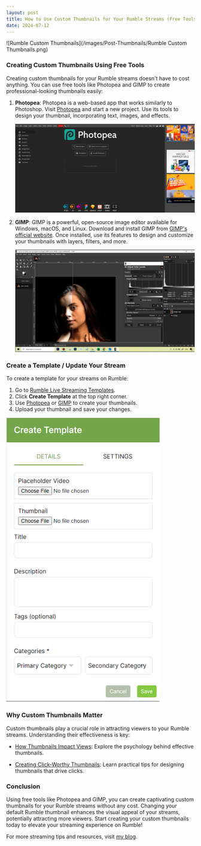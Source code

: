 ```yaml
---
layout: post
title: How to Use Custom Thumbnails for Your Rumble Streams (Free Tools)
date: 2024-07-12
---
```


![Rumble Custom Thumbnails](/images/Post-Thumbnails/Rumble Custom Thumbnails.png)

### Creating Custom Thumbnails Using Free Tools

Creating custom thumbnails for your Rumble streams doesn't have to cost anything. You can use free tools like Photopea and GIMP to create professional-looking thumbnails easily:

1. **Photopea**: Photopea is a web-based app that works similarly to Photoshop. Visit [Photopea](https://www.photopea.com/) and start a new project. Use its tools to design your thumbnail, incorporating text, images, and effects.

   ![Photopea](/images/Rumble-Custom-Thumbnails/photopea.png)

2. **GIMP**: GIMP is a powerful, open-source image editor available for Windows, macOS, and Linux. Download and install GIMP from [GIMP's official website](https://www.gimp.org/). Once installed, use its features to design and customize your thumbnails with layers, filters, and more.

   ![GIMP](/images/Rumble-Custom-Thumbnails/gimp.png)

### Create a Template / Update Your Stream

To create a template for your streams on Rumble:
1. Go to [Rumble Live Streaming Templates](https://rumble.com/account/content?type=live_templates).
2. Click **Create Template** at the top right corner.
3. Use [Photopea](https://www.photopea.com/) or [GIMP](https://www.gimp.org/) to create your thumbnails.
4. Upload your thumbnail and save your changes.

![Create Template](/images/Rumble-Custom-Thumbnails/Create%20Template.png)

### Why Custom Thumbnails Matter

Custom thumbnails play a crucial role in attracting viewers to your Rumble streams. Understanding their effectiveness is key:

- [How Thumbnails Impact Views](https://www.youtube.com/watch?v=mY1Ii_hZioA&pp=ygUcd2h5IHRodW1ibmFpbHMgYXJlIGltcG9ydGFudA%3D%3D): Explore the psychology behind effective thumbnails.
  
- [Creating Click-Worthy Thumbnails](https://www.youtube.com/watch?v=kStt1knnbxo&pp=ygUgQ3JlYXRpbmcgQ2xpY2stV29ydGh5IFRodW1ibmFpbHM%3D): Learn practical tips for designing thumbnails that drive clicks.

### Conclusion

Using free tools like Photopea and GIMP, you can create captivating custom thumbnails for your Rumble streams without any cost. Changing your default Rumble thumbnail enhances the visual appeal of your streams, potentially attracting more viewers. Start creating your custom thumbnails today to elevate your streaming experience on Rumble!

For more streaming tips and resources, visit [my blog](https://tinyblogger.github.io).
